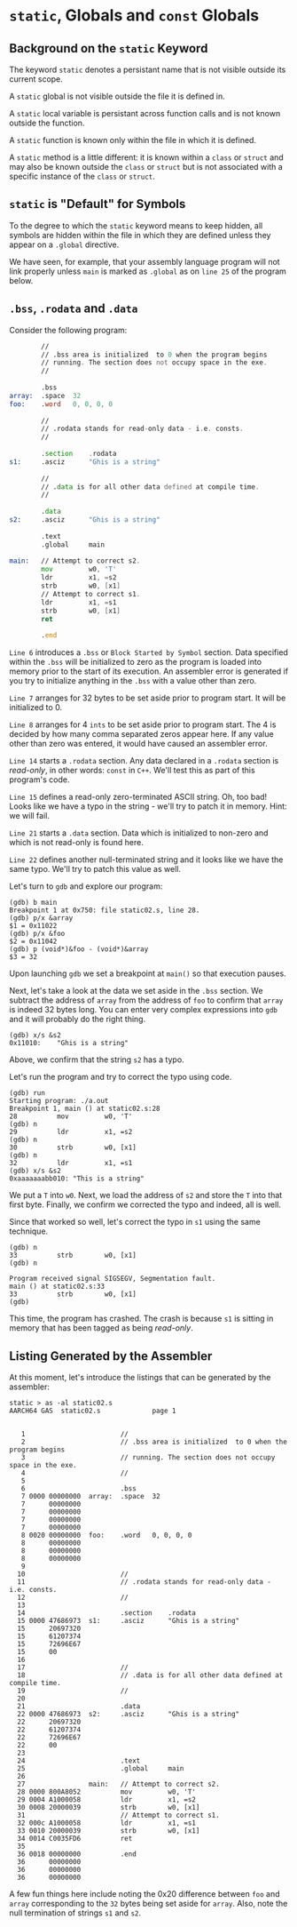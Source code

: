 # `static`, Globals and `const` Globals

## Background on the `static` Keyword

The keyword `static` denotes a persistant name that is not visible outside its current scope.

A `static` global is not visible outside the file it is defined in.

A `static` local variable is persistant across function calls and is not known outside the function.

A `static` function is known only within the file in which it is defined.

A `static` method is a little different: it is known within a `class` or `struct` and may also be known outside the `class` or `struct` but is not associated with a specific instance of the `class` or `struct`.

## `static` is "Default" for Symbols

To the degree to which the `static` keyword means to keep hidden, all symbols are hidden within the file in which they are defined unless they appear on a `.global` directive.

We have seen, for example, that your assembly language program will not link properly unless `main` is marked as `.global` as on `line 25` of the program below.

## `.bss`, `.rodata` and `.data`

Consider the following program:

```asm
        //                                                              // 1 
        // .bss area is initialized  to 0 when the program begins       // 2 
        // running. The section does not occupy space in the exe.       // 3 
        //                                                              // 4 
                                                                        // 5 
        .bss                                                            // 6 
array:  .space  32                                                      // 7 
foo:    .word   0, 0, 0, 0                                              // 8 
                                                                        // 9 
        //                                                              // 10 
        // .rodata stands for read-only data - i.e. consts.             // 11 
        //                                                              // 12 
                                                                        // 13 
        .section    .rodata                                             // 14 
s1:     .asciz      "Ghis is a string"                                  // 15 
                                                                        // 16 
        //                                                              // 17 
        // .data is for all other data defined at compile time.         // 18 
        //                                                              // 19 
                                                                        // 20 
        .data                                                           // 21 
s2:     .asciz      "Ghis is a string"                                  // 22 
                                                                        // 23 
        .text                                                           // 24 
        .global     main                                                // 25 
                                                                        // 26 
main:   // Attempt to correct s2.                                       // 27 
        mov         w0, 'T'                                             // 28 
        ldr         x1, =s2                                             // 29 
        strb        w0, [x1]                                            // 30 
        // Attempt to correct s1.                                       // 31 
        ldr         x1, =s1                                             // 32 
        strb        w0, [x1]                                            // 33 
        ret                                                             // 34 
                                                                        // 35 
        .end                                                            // 36 
```

`Line 6` introduces a `.bss` or `Block Started by Symbol` section. Data specified within the `.bss` will be initialized to zero as the program is loaded into memory prior to the start of its execution. An assembler error is generated if you try to initialize anything in the `.bss` with a value other than zero.

`Line 7` arranges for 32 bytes to be set aside prior to program start. It will be initialized to 0.

`Line 8` arranges for 4 `ints` to be set aside prior to program start. The 4 is decided by how many comma separated zeros appear here. If any value other than zero was entered, it would have caused an assembler error.

`Line 14` starts a `.rodata` section. Any data declared in a `.rodata` section is *read-only*, in other words: `const` in `C++`. We'll test this as part of this program's code.

`Line 15` defines a read-only zero-terminated ASCII string. Oh, too bad! Looks like we have a typo in the string - we'll try to patch it in memory. Hint: we will fail.

`Line 21` starts a `.data` section. Data which is initialized to non-zero and which is not read-only is found here.

`Line 22` defines another null-terminated string and it looks like we have the same typo. We'll try to patch this value as well.

Let's turn to `gdb` and explore our program:

```text
(gdb) b main
Breakpoint 1 at 0x750: file static02.s, line 28.
(gdb) p/x &array
$1 = 0x11022
(gdb) p/x &foo
$2 = 0x11042
(gdb) p (void*)&foo - (void*)&array
$3 = 32
```

Upon launching `gdb` we set a breakpoint at `main()` so that execution pauses.

Next, let's take a look at the data we set aside in the `.bss` section. We subtract the address of `array` from the address of `foo` to confirm that `array` is indeed 32 bytes long. You can enter very complex expressions into `gdb` and it will probably do the right thing.

```text
(gdb) x/s &s2
0x11010:    "Ghis is a string"
```

Above, we confirm that the string `s2` has a typo.

Let's run the program and try to correct the typo using code.

```text
(gdb) run
Starting program: ./a.out 
Breakpoint 1, main () at static02.s:28
28          mov         w0, 'T'
(gdb) n
29          ldr         x1, =s2
(gdb) n
30          strb        w0, [x1]
(gdb) n
32          ldr         x1, =s1
(gdb) x/s &s2
0xaaaaaaabb010: "This is a string"
```

We put a `T` into `w0`. Next, we load the address of `s2` and store the `T` into that first byte. Finally, we confirm we corrected the typo and indeed, all is well.

Since that worked so well, let's correct the typo in `s1` using the same technique.

```text
(gdb) n
33          strb        w0, [x1]
(gdb) n

Program received signal SIGSEGV, Segmentation fault.
main () at static02.s:33
33          strb        w0, [x1]
(gdb) 
```

This time, the program has crashed. The crash is because `s1` is sitting in memory that has been tagged as being *read-only*.

## Listing Generated by the Assembler

At this moment, let's introduce the listings that can be generated by the assembler:

```text
static > as -al static02.s
AARCH64 GAS  static02.s             page 1


   1                        //
   2                        // .bss area is initialized  to 0 when the program begins
   3                        // running. The section does not occupy space in the exe.
   4                        //
   5                
   6                        .bss
   7 0000 00000000  array:  .space  32 
   7      00000000 
   7      00000000 
   7      00000000 
   7      00000000 
   8 0020 00000000  foo:    .word   0, 0, 0, 0
   8      00000000 
   8      00000000 
   8      00000000 
   9                
  10                        //
  11                        // .rodata stands for read-only data - i.e. consts.
  12                        //
  13                
  14                        .section    .rodata
  15 0000 47686973  s1:     .asciz      "Ghis is a string"
  15      20697320 
  15      61207374 
  15      72696E67 
  15      00
  16                
  17                        //
  18                        // .data is for all other data defined at compile time.
  19                        //
  20                
  21                        .data
  22 0000 47686973  s2:     .asciz      "Ghis is a string"
  22      20697320 
  22      61207374 
  22      72696E67 
  22      00
  23                
  24                        .text
  25                        .global     main
  26                
  27                main:   // Attempt to correct s2.
  28 0000 800A8052          mov         w0, 'T'
  29 0004 A1000058          ldr         x1, =s2
  30 0008 20000039          strb        w0, [x1]
  31                        // Attempt to correct s1.
  32 000c A1000058          ldr         x1, =s1
  33 0010 20000039          strb        w0, [x1]
  34 0014 C0035FD6          ret
  35                
  36 0018 00000000          .end
  36      00000000 
  36      00000000 
  36      00000000 
```

A few fun things here include noting the 0x20 difference between `foo` and `array` corresponding to the `32` bytes being set aside for `array`. Also, note the null termination of strings `s1` and `s2`.
